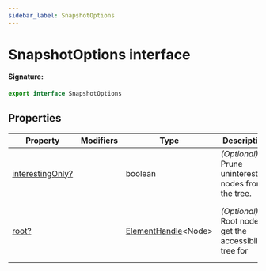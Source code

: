 ```yaml
---
sidebar_label: SnapshotOptions
---
```


# SnapshotOptions interface

#### Signature:

```typescript
export interface SnapshotOptions
```

## Properties

| Property                                                           | Modifiers | Type                                                      | Description                                              | Default                           |
| ------------------------------------------------------------------ | --------- | --------------------------------------------------------- | -------------------------------------------------------- | --------------------------------- |
| [interestingOnly?](./puppeteer.snapshotoptions.interestingonly.md) |           | boolean                                                   | _(Optional)_ Prune uninteresting nodes from the tree.    | true                              |
| [root?](./puppeteer.snapshotoptions.root.md)                       |           | [ElementHandle](./puppeteer.elementhandle.md)&lt;Node&gt; | _(Optional)_ Root node to get the accessibility tree for | The root node of the entire page. |
